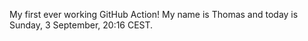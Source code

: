 My first ever working GitHub Action!
My name is Thomas and today is Sunday, 3 September, 20:16 CEST. 
